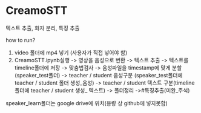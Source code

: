 # CreamoSTT
텍스트 추출, 화자 분리, 특징 추출

how to run?
1. video 폴더에 mp4 넣기 (사용자가 직접 넣어야 함)
2. CreamoSTT.ipynb실행
	-> 영상을 음성으로 변환
	-> 텍스트 추출
	-> 텍스트를 timeline폴더에 저장
	-> 맞춤법검사
	-> 음성파일을 timestamp에 맞게 분할 (speaker_test폴더)
	-> teacher / student 음성구분 (speaker_test폴더에 teacher / student 폴더 생성_음성)
	-> teacher / student 텍스트 구분(timeline폴더에 teacher / student 생성_ 텍스트)
	-> 폴더정리
   ->#특징추출(미완_주석)

speaker_learn폴더는 google drive에 위치(용량 상 github에 넣지못함)

